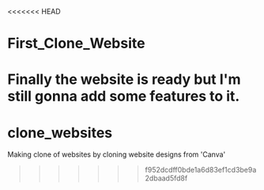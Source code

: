 <<<<<<< HEAD
# First_Clone_Website

Finally the website is ready but I'm still gonna add some features to it.
=======
# clone_websites

Making clone of websites by cloning website designs from 'Canva'
>>>>>>> f952dcdff0bde1a6d83ef1cd3be9a2dbaad5fd8f
